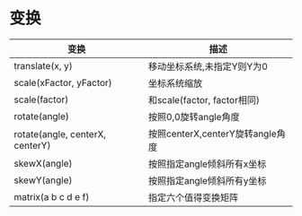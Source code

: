 # 变换

| 变换                            | 描述                             |
| ------------------------------- | -------------------------------- |
| translate(x, y)                 | 移动坐标系统,未指定Y则Y为0       |
| scale(xFactor, yFactor)         | 坐标系统缩放                     |
| scale(factor)                   | 和scale(factor, factor相同)      |
| rotate(angle)                   | 按照0,0旋转angle角度             |
| rotate(angle, centerX, centerY) | 按照centerX,centerY旋转angle角度 |
| skewX(angle)                    | 按照指定angle倾斜所有x坐标       |
| skewY(angle)                    | 按照指定angle倾斜所有y坐标       |
| matrix(a b c d e f)             | 指定六个值得变换矩阵             |
